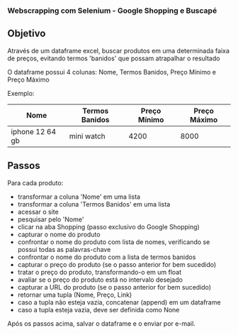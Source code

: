 ### Webscrapping com Selenium - Google Shopping e Buscapé
## Objetivo
Através de um dataframe excel, buscar produtos em uma determinada faixa de preços, evitando termos 'banidos' que possam atrapalhar o resultado

O dataframe possui 4 colunas: Nome, Termos Banidos, Preço Mínimo e Preço Máximo

Exemplo:

| Nome          | Termos Banidos           | Preço Mínimo  | Preço Máximo |
|---------------|--------------------------|---------------|--------------|
|iphone 12 64 gb|         mini watch       |      4200     |     8000     |

## Passos
Para cada produto:
- transformar a coluna 'Nome' em uma lista
- transformar a coluna 'Termos Banidos' em uma lista
- acessar o site
- pesquisar pelo 'Nome'
- clicar na aba Shopping (passo exclusivo do Google Shopping)
- capturar o nome do produto
- confrontar o nome do produto com lista de nomes, verificando se possui todas as palavras-chave
- confrontar o nome do produto com a lista de termos banidos
- capturar o preço do produto (se o passo anterior for bem sucedido)
- tratar o preço do produto, transformando-o em um float
- avaliar se o preço do produto está no intervalo desejado
- capturar a URL do produto (se o passo anterior for bem sucedido)
- retornar uma tupla (Nome, Preço, Link)
- caso a tupla não esteja vazia, concatenar (append) em um dataframe
- caso a tupla esteja vazia, deve ser definida como None

Após os passos acima, salvar o dataframe e o enviar por e-mail.
